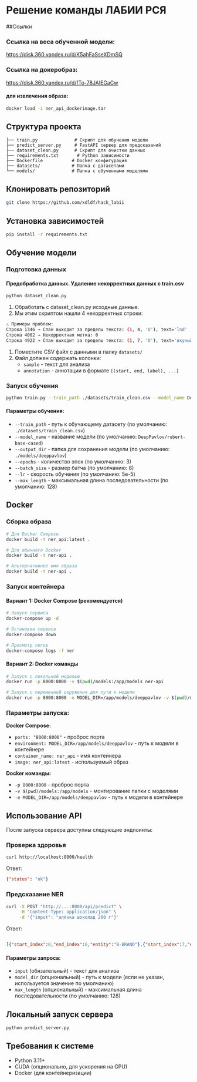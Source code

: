 # Решение команды ЛАБИИ РСЯ
##Ссылки
### Ссылка на веса обученной модели:
https://disk.360.yandex.ru/d/K5ahFaSseXDmSQ
### Ссылка на докеробраз:
https://disk.360.yandex.ru/d/fTo-78JAIEGaCw
#### для извлечения образа:
```bash
docker load -i ner_api_dockerimage.tar
```
## Структура проекта

```
├── train.py              # Скрипт для обучения модели
├── predict_server.py     # FastAPI сервер для предсказаний
├── dataset_clean.py      # Скрипт для очистки данных
├── requirements.txt       # Python зависимости
├── Dockerfile           # Docker конфигурация
├── datasets/            # Папка с датасетами
└── models/              # Папка с обученными моделями
```
## Клонировать репозиторий

```bash
git clone https://github.com/xdldf/hack_labii
```

## Установка зависимостей

```bash
pip install -r requirements.txt
```

## Обучение модели

### Подготовка данных
#### Предобработка данных. Удаление некорректных данных с train.csv
```bash
python dataset_clean.py
```
1. Обработать с dataset_clean.py исходные данные.
2. Мы этим скриптом нашли 4 некорректных строки:
```bash
⚠️ Примеры проблем:
Строка 1346 → Спан выходит за пределы текста: (1, 4, 'O'), text='lnd'
Строка 4002 → Некорректная метка: 0
Строка 4922 → Спан выходит за пределы текста: (1, 7, 'O'), text='вкуный'
```

1. Поместите CSV файл с данными в папку `datasets/`
2. Файл должен содержать колонки:
   - `sample` - текст для анализа
   - `annotation` - аннотации в формате `[(start, end, label), ...]`

### Запуск обучения

```bash
python train.py --train_path ./datasets/train_clean.csv --model_name DeepPavlov/rubert-base-cased --output_dir ./models/deeppavlov
```

#### Параметры обучения:

- `--train_path` - путь к обучающему датасету (по умолчанию: `./datasets/train_clean.csv`)
- `--model_name` - название модели (по умолчанию: `DeepPavlov/rubert-base-cased`)
- `--output_dir` - папка для сохранения модели (по умолчанию: `./models/deeppavlov`)
- `--epochs` - количество эпох (по умолчанию: 3)
- `--batch_size` - размер батча (по умолчанию: 8)
- `--lr` - скорость обучения (по умолчанию: 5e-5)
- `--max_length` - максимальная длина последовательности (по умолчанию: 128)

## Docker

### Сборка образа

```bash
# Для Docker Compose
docker build -t ner_api:latest .

# Для обычного Docker
docker build -t ner-api .

# Альтернативное имя образа
docker build -t ner-api .
```

### Запуск контейнера

#### Вариант 1: Docker Compose (рекомендуется)

```bash
# Запуск сервиса
docker-compose up -d

# Остановка сервиса
docker-compose down

# Просмотр логов
docker-compose logs -f ner
```

#### Вариант 2: Docker команды

```bash
# Запуск с локальной моделью
docker run -p 8000:8000 -v $(pwd)/models:/app/models ner-api

# Запуск с переменной окружения для пути к модели
docker run -p 8000:8000 -e MODEL_DIR=/app/models/deeppavlov -v $(pwd)/models:/app/models ner-api
```

### Параметры запуска:

**Docker Compose:**
- `ports: "8000:8000"` - проброс порта
- `environment: MODEL_DIR=/app/models/deeppavlov` - путь к модели в контейнере
- `container_name: ner_api` - имя контейнера
- `image: ner_api:latest` - используемый образ

**Docker команды:**
- `-p 8000:8000` - проброс порта
- `-v $(pwd)/models:/app/models` - монтирование папки с моделями
- `-e MODEL_DIR=/app/models/deeppavlov` - путь к модели в контейнере

## Использование API

После запуска сервера доступны следующие эндпоинты:

### Проверка здоровья

```bash
curl http://localhost:8000/health
```

Ответ:
```json
{"status": "ok"}
```

### Предсказание NER

```bash
curl -X POST "http://...:8000/api/predict" \
     -H "Content-Type: application/json" \
     -d '{"input": "алёнка шоколад 200 г"}'
```

Ответ:
```json

[{"start_index":0,"end_index":6,"entity":"B-BRAND"},{"start_index":7,"end_index":14,"entity":"B-TYPE"},{"start_index":15,"end_index":18,"entity":"B-VOLUME"},{"start_index":19,"end_index":20,"entity":"I-VOLUME"}]

```

#### Параметры запроса:

- `input` (обязательный) - текст для анализа
- `model_dir` (опциональный) - путь к модели (если не указан, используется значение по умолчанию)
- `max_length` (опциональный) - максимальная длина последовательности (по умолчанию: 128)

## Локальный запуск сервера

```bash
python predict_server.py
```


## Требования к системе

- Python 3.11+
- CUDA (опционально, для ускорения на GPU)
- Docker (для контейнеризации)


